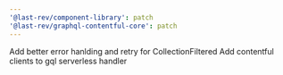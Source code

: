 ```yaml
---
'@last-rev/component-library': patch
'@last-rev/graphql-contentful-core': patch
---
```


Add better error hanlding and retry for CollectionFiltered
Add contentful clients to gql serverless handler
